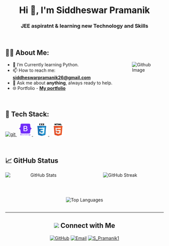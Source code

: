 <h1 align="center">Hi 👋, I'm Siddheswar Pramanik</h1>
<h3 align="center"> JEE aspiratnt & learning new Technology and Skills  </h3>
<br/>

## 👩‍💻 About Me:

<img width="20%" align="right" alt="Github Image" src="https://media.giphy.com/media/iIGT8Y1rOYhBpdHh1C/giphy.gif" />

- 🌱 I’m Currently learning Python. 
- 📫 How to reach me: **[siddheswarpramanik26@gmail.com](mailto:[siddheswarpramanik26@gmail.com?subject=[GitHub]%20)**
- 💬 Ask me about **anything**, always ready to help.
- 🌐 Portfolio - **[My portfolio](https://santupramanik.github.io/Santu/)**
  

<br/>

## 🚀 Tech Stack:

<p align="left">  
  <a href="https://git-scm.com/" target="_blank"> 
    <img src="https://www.vectorlogo.zone/logos/git-scm/git-scm-icon.svg" alt="git" width="40" height="40"/> 
  </a>&nbsp
  <a href="https://getbootstrap.com" target="_blank"> 
    <img src="https://raw.githubusercontent.com/devicons/devicon/master/icons/bootstrap/bootstrap-plain-wordmark.svg" alt="bootstrap" width="40" height="40"/> 
  </a>&nbsp
  <a href="https://www.w3schools.com/css/" target="_blank"> 
    <img src="https://raw.githubusercontent.com/devicons/devicon/master/icons/css3/css3-original-wordmark.svg" alt="css3" width="40" height="40"/> 
  </a>&nbsp
  <a href="https://www.w3.org/html/" target="_blank"> 
    <img src="https://raw.githubusercontent.com/devicons/devicon/master/icons/html5/html5-original-wordmark.svg" alt="html5" width="40" height="40"/> 
  </a>
</p>

</br>

## 📈 GitHub Status

<div align="center">

  <img align="left" width="45%" src="https://github-readme-stats.vercel.app/api?username=Santupramanik&show_icons=true&theme=light" alt="GitHub Stats">
  
  <img width="45%" src="http://github-readme-streak-stats.herokuapp.com?user=Santupramanik&theme=light&hide_border=true" alt="GitHub Streak">
  
  <br><br>

  <img src="https://github-readme-stats.vercel.app/api/top-langs/?username=Santupramanik&layout=compact&theme=light" alt="Top Languages">

</div>

<br>

---

<div align="center">

## <img src="https://github.com/TheDudeThatCode/TheDudeThatCode/blob/master/Assets/Handshake.gif" height="32px"> Connect with Me

<p align="center">
<a href="https://github.com/Santupramanik" target="blank"><img align="center" src="https://raw.githubusercontent.com/rahuldkjain/github-profile-readme-generator/master/src/images/icons/Social/github.svg" alt="GitHub" height="30" width="40" /></a>
<a href="mailto:siddheswarpramanik26@gmail.com" target="blank"><img align="center" src="https://raw.githubusercontent.com/rahuldkjain/github-profile-readme-generator/master/src/images/icons/Social/google.svg" alt="Email" height="30" width="40" /></a>
  <a href="https://www.instagram.com/s_pramanik1/" target="blank"><img align="center" src="https://raw.githubusercontent.com/rahuldkjain/github-profile-readme-generator/master/src/images/icons/Social/instagram.svg" alt="S_Pramanik1" height="30" width="40" /></a>
</p>

</div>


<!--## 📊 Metrics
<!--<div align="center">

<!--![Metrics](https://github.com/AP-XD/AP-XD/blob/main/github-metrics.svg)</div>

<br>
